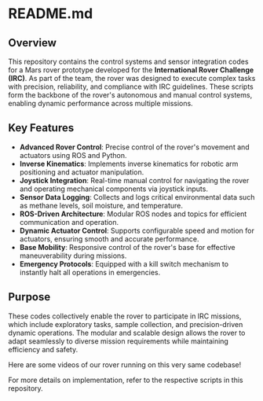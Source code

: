 # README.md

## Overview

This repository contains the control systems and sensor integration codes for a Mars rover prototype developed for the **International Rover Challenge (IRC)**. As part of the team, the rover was designed to execute complex tasks with precision, reliability, and compliance with IRC guidelines. These scripts form the backbone of the rover's autonomous and manual control systems, enabling dynamic performance across multiple missions.

## Key Features

- **Advanced Rover Control**: Precise control of the rover's movement and actuators using ROS and Python.
- **Inverse Kinematics**: Implements inverse kinematics for robotic arm positioning and actuator manipulation.
- **Joystick Integration**: Real-time manual control for navigating the rover and operating mechanical components via joystick inputs.
- **Sensor Data Logging**: Collects and logs critical environmental data such as methane levels, soil moisture, and temperature.
- **ROS-Driven Architecture**: Modular ROS nodes and topics for efficient communication and operation.
- **Dynamic Actuator Control**: Supports configurable speed and motion for actuators, ensuring smooth and accurate performance.
- **Base Mobility**: Responsive control of the rover's base for effective maneuverability during missions.
- **Emergency Protocols**: Equipped with a kill switch mechanism to instantly halt all operations in emergencies.

## Purpose

These codes collectively enable the rover to participate in IRC missions, which include exploratory tasks, sample collection, and precision-driven dynamic operations. The modular and scalable design allows the rover to adapt seamlessly to diverse mission requirements while maintaining efficiency and safety.

Here are some videos of our rover running on this very same codebase!


For more details on implementation, refer to the respective scripts in this repository.



